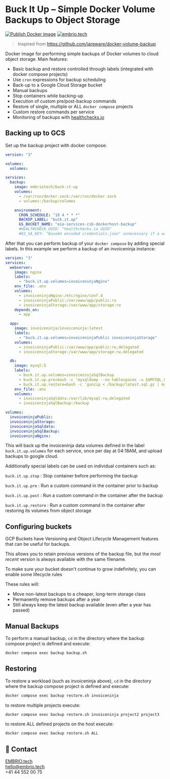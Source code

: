 # Buck It Up – Simple Docker Volume Backups to Object Storage

[![Publish Docker image](https://github.com/embrio-tech/buck-it-up/actions/workflows/docker-image.yml/badge.svg)](https://github.com/embrio-tech/buck-it-up/actions/workflows/docker-image.yml)
[![embrio.tech](https://img.shields.io/static/v1?label=by&message=EMBRIO.tech&color=24ae5f)](https://embrio.tech)

> Inspired from https://github.com/jareware/docker-volume-backup

Docker image for performing simple backups of Docker volumes to cloud object storage. Main features:

- Basic backup and restore controlled through labels (integrated with docker compose projects)
- Use `cron` expressions for backup scheduling
- Back-up to a Google Cloud Storage bucket
- Manual backups
- Stop containers while backing-up
- Execution of custom pre/post-backup commands
- Restore of single, multiple or ALL `docker compose` projects
- Custom restore commands per service
- Monitoring of backups with [healthchecks.io](https://healthchecks.io)

## Backing up to GCS

Set up the backup project with docker compose:

```yml
version: "3"

volumes:
  volumes:

services:
  backup:
    image: embriotech/buck-it-up
    volumes:
      - /var/run/docker.sock:/var/run/docker.sock
      - volumes:/backup/volumes

    environment:
      CRON_SCHEDULE: "18 4 * * *"
      BACKUP_LABEL: "buck.it.up"
      GS_BUCKET_NAME: "eio-services-csb-dockerhost-backup"
      #HEALTHCHECK_UUID: "healthchecks.io UUID"
      #GS_SA_KEY: "Base64 encoded credentials.json" unnecessary if a workload identity is available
```

After that you can perform backup of your `docker compose` by adding special labels. In this example we perform a backup of an invoiceninja instance:

```yml
version: "3"
services:
  webserver:
    image: nginx
    labels:
      - "buck.it.up.volumes=invoiceninjaNginx"
    env_file: .env
    volumes:
      - invoiceninjaNginx:/etc/nginx/conf.d
      - invoiceninjaPublic:/var/www/app/public:ro
      - invoiceninjaStorage:/var/www/app/storage:ro
    depends_on:
      - app

  app:
    image: invoiceninja/invoiceninja:latest
    labels:
      - "buck.it.up.volumes=invoiceninjaPublic invoiceninjaStorage"
    volumes:
      - invoiceninjaPublic:/var/www/app/public:rw,delegated
      - invoiceninjaStorage:/var/www/app/storage:rw,delegated

  db:
    image: mysql:5
    labels:
      - buck.it.up.volumes=invoiceninjaSqlBackup
      - buck.it.up.pre=bash -c 'mysqldump --no-tablespaces -u $$MYSQL_USER -p$$MYSQL_PASSWORD $$MYSQL_DATABASE | gzip > /backup/latest.sql.gz'
      - buck.it.up.restore=bash -c 'gunzip < /backup/latest.sql.gz | mysql -u $$MYSQL_USER -p$$MYSQL_PASSWORD $$MYSQL_DATABASE'
    env_file: .env
    volumes:
      - invoiceninjaSqldata:/var/lib/mysql:rw,delegated
      - invoiceninjaSqlBackup:/backup

volumes:
  invoiceninjaPublic:
  invoiceninjaStorage:
  invoiceninjaSqldata:
  invoiceninjaSqlBackup:
  invoiceninjaNginx:
```

This will back up the invoiceninja data volumes defined in the label `buck.it.up.volumes` for each service, once per day at 04:18AM, and upload backups to google cloud.

Additionally special labels can be used on individual containers such as:

`buck.it.up.stop`
: Stop container before performing the backup

`buck.it.up.pre`
: Run a custom command in the container prior to backup

`buck.it.up.post`
: Run a custom command in the container after the backup

`buck.it.up.restore`
: Run a custom command in the container after restoring its volumes from object storage

## Configuring buckets

GCP Buckets have Versioning and Object Lifecycle Management features that can be useful for backups.

This allows you to retain previous versions of the backup file, but the _most recent_ version is always available with the same filename.

To make sure your bucket doesn't continue to grow indefinitely, you can enable some lifecycle rules

These rules will:

- Move non-latest backups to a cheaper, long-term storage class
- Permanently remove backups after a year
- Still always keep the latest backup available (even after a year has passed)

## Manual Backups

To perform a manual backup, `cd` in the directory where the backup compose project is defined and execute:

```bash
docker compose exec backup backup.sh
```

## Restoring

To restore a workload (such as invoiceninja above), `cd` in the directory where the backup compose project is defined and execute:

```bash
docker compose exec backup restore.sh invoiceninja
```

to restore multiple projects execute:

```bash
docker compose exec backup restore.sh invoiceninja project2 project3
```

to restore ALL defined projects on the host execute:

```bash
docker compose exec backup restore.sh ALL
```

## :speech_balloon: Contact

[EMBRIO.tech](https://embrio.tech)  
[hello@embrio.tech](mailto:hello@embrio.tech)  
+41 44 552 00 75
